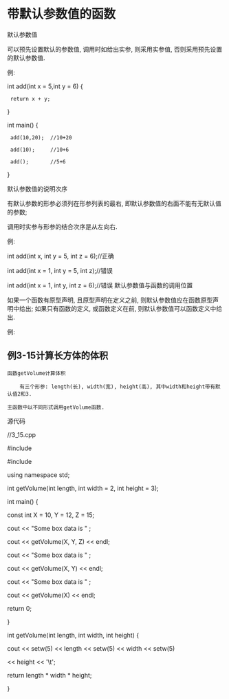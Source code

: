 # 带默认参数值的函数

默认参数值

可以预先设置默认的参数值, 调用时如给出实参, 则采用实参值, 否则采用预先设置的默认参数值.

例:

int add(int x = 5,int y = 6) {

     return x + y;

}

int main() {

     add(10,20);  //10+20

     add(10);     //10+6

     add();       //5+6

}

默认参数值的说明次序

有默认参数的形参必须列在形参列表的最右, 即默认参数值的右面不能有无默认值的参数;

调用时实参与形参的结合次序是从左向右.

例:

int add(int x, int y = 5, int z = 6);//正确

int add(int x = 1, int y = 5, int z);//错误

int add(int x = 1, int y, int z = 6);//错误
默认参数值与函数的调用位置

如果一个函数有原型声明, 且原型声明在定义之前, 则默认参数值应在函数原型声明中给出; 如果只有函数的定义, 或函数定义在前, 则默认参数值可以函数定义中给出.

例:

## 例3-15计算长方体的体积

    函数getVolume计算体积

        有三个形参: length(长), width(宽), height(高), 其中width和height带有默认值2和3.

    主函数中以不同形式调用getVolume函数.

源代码

//3_15.cpp

#include <iostream>

#include <iomanip>

using namespace std;

int getVolume(int length, int width = 2, int height = 3);

int main() {

const int X = 10, Y = 12, Z = 15;

cout << "Some box data is " ;

cout << getVolume(X, Y, Z) << endl;

cout << "Some box data is " ;

cout << getVolume(X, Y) << endl;

cout << "Some box data is " ;

cout << getVolume(X) << endl;

return 0;

}

int getVolume(int length, int width, int height) {

cout << setw(5) << length << setw(5) << width << setw(5)

<< height << '\t';

return length * width * height;

}